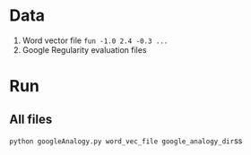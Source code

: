 
# Data 
1. Word vector file
```fun -1.0 2.4 -0.3 ...```
2. Google Regularity evaluation files

# Run

## All files
 ```python googleAnalogy.py word_vec_file google_analogy_dir```ss
